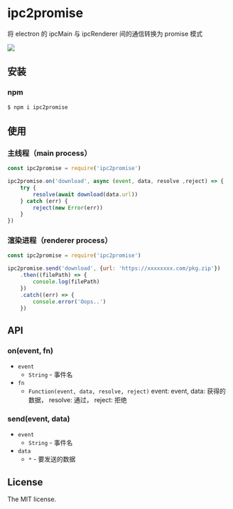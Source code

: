 # ipc2promise
将 electron 的 ipcMain 与 ipcRenderer 间的通信转换为 promise 模式

![](https://raw.github.com/think2011/ipc2promise/master/demo.gif)

## 安装

### npm
```sh
$ npm i ipc2promise
```

## 使用

### 主线程（main process）

```js
const ipc2promise = require('ipc2promise')

ipc2promise.on('download', async (event, data, resolve ,reject) => {
    try {
        resolve(await download(data.url))
    } catch (err) {
        reject(new Error(err))
    }
})
```

### 渲染进程（renderer process）

```js
const ipc2promise = require('ipc2promise')

ipc2promise.send('download', {url: 'https://xxxxxxxx.com/pkg.zip'})
    .then((filePath) => {
        console.log(filePath)
    })
    .catch((err) => {
        console.error('Oops..')
    })
```

## API

### on(event, fn)

- `event`
  - `String` - 事件名
- `fn`
  - `Function(event, data, resolve, reject)` event: event, data: 获得的数据， resolve: 通过， reject: 拒绝

### send(event, data)

- `event`
  - `String` - 事件名
- `data`
  - `*` - 要发送的数据


## License

The MIT license.